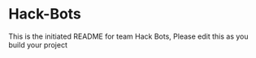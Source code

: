 # Hack-Bots
This is the initiated README for team Hack Bots, Please edit this as you build your project
